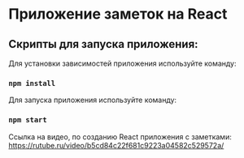 # Приложение заметок на React



## Скрипты для запуска приложения:

Для установки зависимостей приложения используйте команду:

### `npm install`

Для запуска приложения используйте команду:

### `npm start`

Ссылка на видео, по созданию React приложения с заметками: https://rutube.ru/video/b5cd84c22f681c9223a04582c529572a/
